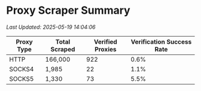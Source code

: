 # Proxy Scraper Summary

_Last Updated: 2025-05-19 14:04:06_

| Proxy Type | Total Scraped | Verified Proxies | Verification Success Rate |
|------------|--------------|------------------|--------------------------|
| HTTP | 166,000 | 922 | 0.6% |
| SOCKS4 | 1,985 | 22 | 1.1% |
| SOCKS5 | 1,330 | 73 | 5.5% |
